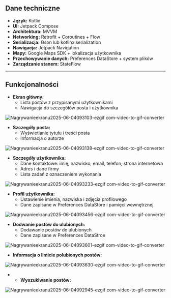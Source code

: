 ## Dane techniczne

- **Język:** Kotlin
- **UI:** Jetpack Compose
- **Architektura:** MVVM
- **Networking:** Retrofit + Coroutines + Flow
- **Serializacja:** Gson lub kotlinx.serialization
- **Nawigacja:** Jetpack Navigation
- **Mapy:** Google Maps SDK + lokalizacja użytkownika
- **Przechowywanie danych:** Preferences DataStore + system plików
- **Zarządzanie stanem:** StateFlow

---

## Funkcjonalności

- **Ekran główny:**
  - Lista postów z przypisanymi użytkownikami
  - Nawigacja do szczegółów posta i użytkownika

![Nagrywanieekranu2025-06-04093103-ezgif com-video-to-gif-converter](https://github.com/user-attachments/assets/60cd0e78-ec52-489b-aa16-c083f1b35a5d)

- **Szczegóły posta:**
  - Wyświetlanie tytułu i treści posta
  - Informacja o autorze

![Nagrywanieekranu2025-06-04093138-ezgif com-video-to-gif-converter](https://github.com/user-attachments/assets/c7c52120-5501-4792-8638-feb76adcdff2)

- **Szczegóły użytkownika:**
  - Dane kontaktowe: imię, nazwisko, email, telefon, strona internetowa
  - Adres i dane firmy
  - Lista zadań z oznaczeniem wykonania

![Nagrywanieekranu2025-06-04093233-ezgif com-video-to-gif-converter](https://github.com/user-attachments/assets/64af1184-fddc-472f-a44b-1a7694622378)

- **Profil użytkownika:**
  - Ustawienie imienia, nazwiska i zdjęcia profilowego
  - Dane zapisane w Preferences DataStore i pamięci wewnętrznej

![Nagrywanieekranu2025-06-04093456-ezgif com-video-to-gif-converter](https://github.com/user-attachments/assets/d8c83309-ebed-4131-b568-ca7fc421506b)

- **Dodwanie postów do ulubionych:**
  - Dodawanie postów do ulubionych
  - Dane zapisane w Preferences DataStroe

 ![Nagrywanieekranu2025-06-04093601-ezgif com-video-to-gif-converter](https://github.com/user-attachments/assets/603c2432-a1e9-4649-957e-b9e20ea8b285)

- **Informacja o limicie polubionych postów:**

![Nagrywanieekranu2025-06-04093630-ezgif com-video-to-gif-converter](https://github.com/user-attachments/assets/810660d7-f18c-4738-91b5-9d1907363bd7)

- - **Wyszukiwanie postów:**

![Nagrywanieekranu2025-06-04092945-ezgif com-video-to-gif-converter](https://github.com/user-attachments/assets/348ef41e-3659-411e-8b93-610e6fbd4dc2)

